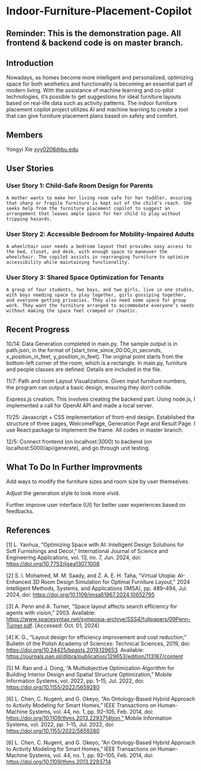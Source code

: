 # Indoor-Furniture-Placement-Copilot

## Reminder: This is the demonstration page. All frontend & backend code is on master branch.

## Introduction

Nowadays, as homes become more intelligent and personalized, optimizing space for both aesthetics and functionality is becoming an essential part of modern living. With the assistance of machine learning and co-pilot technologies, it’s possible to get suggestions for ideal furniture layouts based on real-life data such as activity patterns. The indoor furniture placement copilot project utilizes AI and machine learning to create a tool that can give furniture placement plans based on safety and comfort.

## Members

Yongyi Xie xyy0208@bu.edu

## User Stories
### User Story 1: Child-Safe Room Design for Parents
	A mother wants to make her living room safe for her toddler, ensuring that sharp or fragile furniture is kept out of the child’s reach. She seeks help from the furniture placement copilot to suggest an arrangement that leaves ample space for her child to play without tripping hazards.
### User Story 2: Accessible Bedroom for Mobility-Impaired Adults
	A wheelchair user needs a bedroom layout that provides easy access to the bed, closet, and desk, with enough space to maneuver the wheelchair. The copilot assists in rearranging furniture to optimize accessibility while maintaining functionality.
### User Story 3: Shared Space Optimization for Tenants
	A group of four students, two boys, and two girls, live in one studio, with boys needing space to play together, girls gossiping together, and everyone getting privacies. They also need some space for group work. They want the furniture arranged to accommodate everyone’s needs without making the space feel cramped or chaotic.
## Recent Progress
10/14: Data Generation completed in main.py. The sample output is in path.json, in the format of [start_time_since_00:00_in_seconds, x_position_in_feet, y_position_in_feet]. The original point starts from the bottom-left corner of the room, which is a rectangle.
In main.py, furniture and people classes are defined. Details are included in the file.

11/7: Path and room Layout Visualizations. Given input furniture numbers, the program can output a basic design, ensuring they don't collide.

Express.js creation. This involves creating the backend part. Using node.js, I implemented a call for OpenAI API and made a local server.

11/25: Javascript + CSS implementation of front-end design. Established the structure of three pages, WelcomePage, Generation Page and Result Page.
I use React package to implement the frame. All codes in master branch.

12/5: Connect frontend (on localhost:3000) to backend (on localhost:5000/api/generate), and go through unit testing.

## What To Do In Further Improvments
Add ways to modify the furniture sizes and room size by user themselves.

Adjust the generation style to look more vivid.

Further improve user interface (UI) for better user experiences based on feedbacks.

## References
[1] L. Yanhua, “Optimizing Space with AI: Intelligent Design Solutions for Soft Furnishings and Decor,” International Journal of Science and Engineering Applications, vol. 13, no. 7, Jun. 2024, doi: https://doi.org/10.7753/ijsea1307.1008

[2] S. I. Mohamed, M. M. Saady, and Z. A. E. H. Taha, “Virtual Utopia: AI-Enhanced 3D Room Design Simulation for Optimal Furniture Layout,” 2024 Intelligent Methods, Systems, and Applications (IMSA), pp. 489–494, Jul. 2024, doi: https://doi.org/10.1109/imsa61967.2024.10652795

[3] A. Penn and A. Turner, “Space layout affects search efficiency for agents with vision,” 2003. Available: https://www.spacesyntax.net/symposia-archive/SSS4/fullpapers/09Penn-Turner.pdf. [Accessed: Oct. 01, 2024]

[4] K. G., “Layout design for efficiency improvement and cost reduction,” Bulletin of the Polish Academy of Sciences: Technical Sciences, 2019, doi: https://doi.org/10.24425/bpasts.2019.129653. Available: https://journals.pan.pl/dlibra/publication/129653/edition/113167/content

[5] M. Ran and J. Dong, “A Multiobjective Optimization Algorithm for Building Interior Design and Spatial Structure Optimization,” Mobile Information Systems, 	vol. 2022, pp. 1–15, Jul. 2022, doi: https://doi.org/10.1155/2022/5659280

[6] L. Chen, C. Nugent, and G. Okeyo, “An Ontology-Based Hybrid Approach to Activity Modeling for Smart Homes,” IEEE Transactions on Human-Machine Systems, vol. 44, no. 1, pp. 92–105, Feb. 2014, doi: 	https://doi.org/10.1109/thms.2013.2293714tion,” Mobile Information Systems, 	vol. 2022, pp. 1–15, Jul. 2022, doi: https://doi.org/10.1155/2022/5659280

[6] L. Chen, C. Nugent, and G. Okeyo, “An Ontology-Based Hybrid Approach to Activity Modeling for Smart Homes,” IEEE Transactions on Human-Machine Systems, vol. 44, no. 1, pp. 92–105, Feb. 2014, doi: 	https://doi.org/10.1109/thms.2013.2293714
